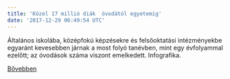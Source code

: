 ```yaml
---
title: 'Közel 17 millió diák  óvodától egyetemig'
date: '2017-12-29 06:49:54 UTC'
---
```


Általános iskolába, középfokú képzésekre és felsőoktatási intézményekbe egyaránt kevesebben járnak a most folyó tanévben, mint egy évfolyammal ezelőtt; az óvodások száma viszont emelkedett. Infografika.


[Bővebben](http://ift.tt/2zMrpeU)
